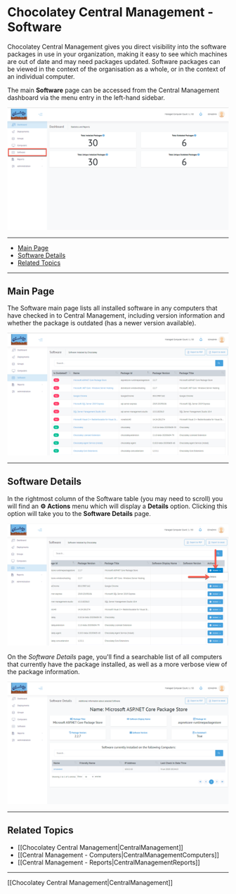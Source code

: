 # Chocolatey Central Management - Software

Chocolatey Central Management gives you direct visibility into the software packages in use in your organization, making it easy to see which machines are out of date and may need packages updated.
Software packages can be viewed in the context of the organisation as a whole, or in the context of an individual computer.

The main **Software** page can be accessed from the Central Management dashboard via the menu entry in the left-hand sidebar.

![Software menu entry on the CCM dashboard](images/software/ccm-software-nav.png)

___
<!-- TOC depthFrom:2 -->

- [Main Page](#main-page)
- [Software Details](#software-details)
- [Related Topics](#related-topics)

<!-- /TOC -->

___
## Main Page

The Software main page lists all installed software in any computers that have checked in to Central Management, including version information and whether the package is outdated (has a newer version available).

![Software main page](images/software/ccm-software-main.png)

___
## Software Details

In the rightmost column of the Software table (you may need to scroll) you will find an **:gear: Actions** menu which will display a **Details** option.
Clicking this option will take you to the **Software Details** page.

![Finding the Details menu entry for a specific Software entry](images/software/ccm-software-details-menu.png)

On the _Software Details_ page, you'll find a searchable list of all computers that currently have the package installed, as well as a more verbose view of the package information.

![Software Details page](images/software/ccm-software-details-page.png)

___
## Related Topics

* [[Chocolatey Central Management|CentralManagement]]
* [[Central Management - Computers|CentralManagementComputers]]
* [[Central Management - Reports|CentralManagementReports]]

___
[[Chocolatey Central Management|CentralManagement]]
